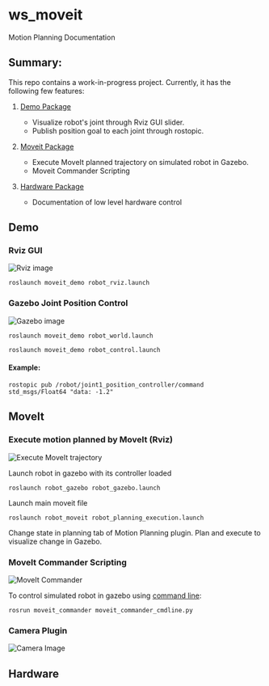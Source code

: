 # ws_moveit
Motion Planning Documentation

## Summary:

This repo contains a work-in-progress project. Currently, it has the following few features:
1. [Demo Package](#demo) 
   * Visualize robot's joint through Rviz GUI slider.
   * Publish position goal to each joint through rostopic.
   
2. [Moveit Package](#moveit)
   * Execute MoveIt planned trajectory on simulated robot in Gazebo.
   * Moveit Commander Scripting

3. [Hardware Package](#hardware)
   * Documentation of low level hardware control
   
## Demo
### Rviz GUI
![Rviz image](https://github.com/nyangshawbin/moveit_ws/blob/master/image/rviz.gif)

```
roslaunch moveit_demo robot_rviz.launch
```

### Gazebo Joint Position Control
![Gazebo image](https://github.com/nyangshawbin/moveit_ws/blob/master/image/gazebo.gif)

```
roslaunch moveit_demo robot_world.launch

roslaunch moveit_demo robot_control.launch
```

#### Example: 
```
rostopic pub /robot/joint1_position_controller/command std_msgs/Float64 "data: -1.2"
```  

## MoveIt

### Execute motion planned by MoveIt (Rviz) 
![Execute MoveIt trajectory](https://github.com/nyangshawbin/moveit_ws/blob/master/image/execute_moveit.gif)

Launch robot in gazebo with its controller loaded

```
roslaunch robot_gazebo robot_gazebo.launch
```

Launch main moveit file

```
roslaunch robot_moveit robot_planning_execution.launch
```

Change state in planning tab of Motion Planning plugin. Plan and execute to visualize change in Gazebo.

### MoveIt Commander Scripting

![MoveIt Commander](https://github.com/nyangshawbin/moveit_ws/blob/master/image/moveit_commander.gif)

To control simulated robot in gazebo using [command line](http://docs.ros.org/melodic/api/moveit_tutorials/html/doc/moveit_commander_scripting/moveit_commander_scripting_tutorial.html): 
```
rosrun moveit_commander moveit_commander_cmdline.py
```

### Camera Plugin
![Camera Image](https://github.com/nyangshawbin/moveit_ws/blob/master/image/camera.gif)

## Hardware

